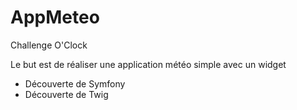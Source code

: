 # AppMeteo

Challenge O'Clock

Le but est de réaliser une application météo simple avec un widget 

- Découverte de Symfony
- Découverte de Twig
